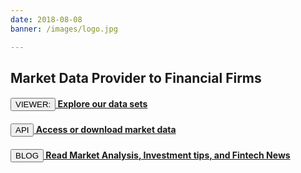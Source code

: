 ```yaml
---
date: 2018-08-08
banner: /images/logo.jpg

---
```


## Market Data Provider to Financial Firms

#### <a href='https://data.invisement.com?q-stmt/AAPL.csv'> <button> VIEWER: </button> Explore our data sets </a>

#### <a href="/api_doc.html">  <button> API </button> Access or download market data </a>

#### <a href="/blog.html"> <button> BLOG </button> Read Market Analysis, Investment tips, and Fintech News </a>

